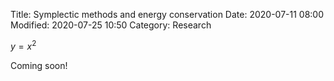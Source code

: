 Title: Symplectic methods and energy conservation
Date: 2020-07-11 08:00
Modified: 2020-07-25 10:50
Category: Research

$y = x^2$

Coming soon!
